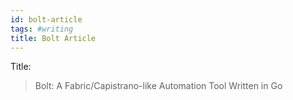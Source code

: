 ```yaml
---
id: bolt-article
tags: #writing
title: Bolt Article
---
```


Title:

> Bolt: A Fabric/Capistrano-like Automation Tool Written in Go